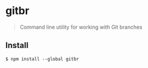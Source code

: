 # gitbr

> Command line utility for working with Git branches

## Install

```
$ npm install --global gitbr
```
